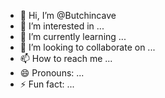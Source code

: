 - 👋 Hi, I’m @Butchincave
- 👀 I’m interested in ...
- 🌱 I’m currently learning ...
- 💞️ I’m looking to collaborate on ...
- 📫 How to reach me ...
- 😄 Pronouns: ...
- ⚡ Fun fact: ...

<!---
Butchincave/Butchincave is a ✨ special ✨ repository because its `README.md` (this file) appears on your GitHub profile.
You can click the Preview link to take a look at your changes.
--->
